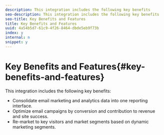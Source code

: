 ```yaml
---
description: This integration includes the following key benefits 
seo-description: This integration includes the following key benefits 
seo-title: Key Benefits and Features
title: Key Benefits and Features
uuid: 4a54b5d7-61c9-4f26-8464-dbde5eb9f73b
index: y
internal: n
snippet: y
---
```


# Key Benefits and Features{#key-benefits-and-features}

This integration includes the following key benefits:

* Consolidate email marketing and analytics data into one reporting interface. 
* Optimize email campaigns by conversion and contribution to revenue and site success. 
* Re-market to key visitors and market segments based on dynamic marketing segments.

